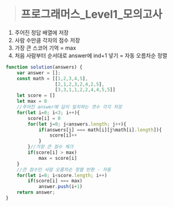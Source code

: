 ><h1>프로그래머스_Level1_모의고사</h1>
1. 주어진 정답 배열에 저장
2. 사람 수만큼 각자의 점수 저장
3. 가장 큰 스코어 기억 = max
4. 처음 사람부터 순서대로 answer에 ind+1 넣기 = 자동 오름차순 정렬

```javascript
function solution(answers) {
    var answer = [];
    const math = [[1,2,3,4,5],
                  [2,1,2,3,2,4,2,5],
                  [3,3,1,1,2,2,4,4,5,5]]
    let score = []
    let max = 0
    //주어진 answer에 답이 일치하는 갯수 각각 저장
    for(let i=0; i<3; i++){
        score[i] = 0
        for(let j=0; j<answers.length; j++){
            if(answers[j] === math[i][j%math[i].length]){
                score[i]++
            }   
        }//가장 큰 점수 체크
        if(score[i] > max)
            max = score[i]
    }
    //큰 점수인 사람 오름차순 정렬 반환 - 자동
    for(let i=0; i<score.length; i++)
        if(score[i] === max)
            answer.push(i+1)
    return answer;
}
```
